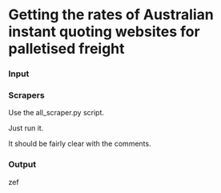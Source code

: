 # Getting the rates of Australian instant quoting websites for palletised freight

### Input



### Scrapers

Use the all_scraper.py script.

Just run it.

It should be fairly clear with the comments.


### Output

zef
